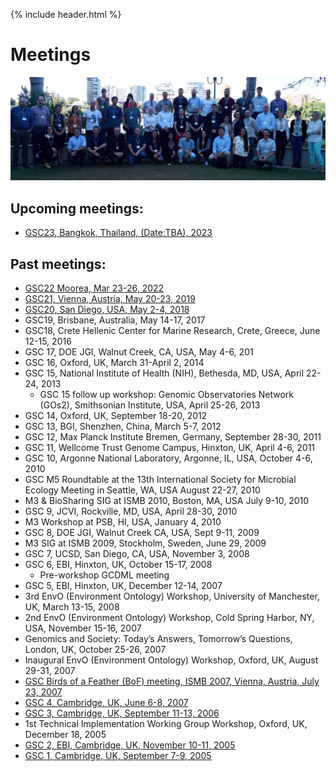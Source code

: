 {% include header.html %}

# Meetings

<img src="meetings/GSC19/images/GSC19-Group-outside-lightened-1024x336.jpg" width="640">

## **Upcoming meetings:**

*   [GSC23, Bangkok, Thailand, (Date:TBA), 2023](meetings/planned.html)

## **Past meetings:**

*   [GSC22 Moorea, Mar 23-26, 2022](https://genomicsstandardsconsortium.github.io/GSC22-Moorea/)
*   [GSC21, Vienna, Austria, May 20-23, 2019](meetings/GSC21/GSC21.html)
*   [GSC20, San Diego, USA, May 2-4, 2018](meetings/GSC20/GSC20.html)
*   GSC19, Brisbane, Australia, May 14-17, 2017 <!-- old meeting url http://wiki.gensc.org/index.php?title=GSC_19 -->
*   GSC18, Crete Hellenic Center for Marine Research, Crete, Greece, June 12-15, 2016 <!-- old meeting url http://wiki.gensc.org/index.php?title=GSC_18 -->
*   GSC 17, DOE JGI, Walnut Creek, CA, USA, May 4-6, 201 <!-- old meeting url http://wiki.gensc.org/index.php?title=GSC_17 -->
*   GSC 16, Oxford, UK, March 31-April 2, 2014 <!-- old meeting url http://wiki.gensc.org/index.php?title=GSC_16 -->
*   GSC 15, National Institute of Health (NIH), Bethesda, MD, USA, April 22-24, 2013 <!-- old meeting url http://wiki.gensc.org/index.php?title=GSC_Meetings#GSC_15.2C_National_Institute_of_Health_.28NIH.29.2C_Bethesda.2C_MD.2C_USA.2C_April_22-24.2C_2013 -->
    *   GSC 15 follow up workshop: Genomic Observatories Network (GOs2), Smithsonian Institute, USA, April 25-26, 2013 <!-- old meeting url http://wiki.gensc.org/index.php?title=GSC_Meetings#GSC_15_follow_on_workshop:_Genomic_Observatories_Network_.28GOs2.29.2C_Smithsonian_Institute.2C_USA.2C_April_25-26.2C_2013 -->
*   GSC 14, Oxford, UK, September 18-20, 2012 <!-- old meeting url http://wiki.gensc.org/index.php?title=GSC_Meetings#GSC_14.2C_Oxford.2C_UK.2C_September_18-20.2C_2012 -->
*   GSC 13, BGI, Shenzhen, China, March 5-7, 2012 <!-- old meeting url http://wiki.gensc.org/index.php?title=GSC_Meetings#GSC_13.2C_BGI.2C_Shenzhen.2C_China.2C_March_5-7.2C_2012 -->
*   GSC 12, Max Planck Institute Bremen, Germany, September 28-30, 2011 <!-- old meeting url http://wiki.gensc.org/index.php?title=GSC_Meetings#GSC_12.2C_Max_Planck_Institute_Bremen.2C_Germany.2C_September_28-30.2C_2011 -->
*   GSC 11, Wellcome Trust Genome Campus, Hinxton, UK, April 4-6, 2011 <!-- old meeting url http://wiki.gensc.org/index.php?title=GSC_Meetings#GSC_11.2C_Wellcome_Trust_Genome_Campus.2C_Hinxton.2C_Cambs.2C_UK.2C_April_4-6.2C_2011 -->
*   GSC 10, Argonne National Laboratory, Argonne, IL, USA, October 4-6, 2010 <!-- old meeting url http://wiki.gensc.org/index.php?title=GSC_Meetings#GSC_10.2C_Argonne_National_Laboratory.2C_Argonne.2C_IL.2C_USA.2C_October_4-6.2C_2010 -->
*   GSC M5 Roundtable at the 13th International Society for Microbial Ecology Meeting in Seattle, WA, USA August 22-27, 2010 <!-- old meeting url http://wiki.gensc.org/index.php?title=GSC_Meetings#GSC_M5_Roundtable_at_the_13th_International_Society_for_Microbial_Ecology_Meeting_in_Seattle.2C_WA.2C_USA_August_22-27.2C_2010 -->
*   M3 & BioSharing SIG at ISMB 2010, Boston, MA, USA July 9-10, 2010 <!-- old meeting url http://wiki.gensc.org/index.php?title=GSC_Meetings#M3_.26_BioSharing_SIG_at_ISMB_2010.2C_Boston.2C_Mass_USA_July_9-10.2C_2010 -->
*   GSC 9, JCVI, Rockville, MD, USA, April 28-30, 2010 <!-- old meeting url http://wiki.gensc.org/index.php?title=GSC_Meetings#GSC_9_JCVI.2C_Rockville_Maryland.2C_USA.2C_April_28-30.2C_2010 -->
*   M3 Workshop at PSB, HI, USA, January 4, 2010 <!-- old meeting url http://wiki.gensc.org/index.php?title=GSC_Meetings#PSB_.22M3.22_Workshop.2C_Jan_2010.2C_Hawaii -->
*   GSC 8, DOE JGI, Walnut Creek CA, USA, Sept 9-11, 2009 <!-- old meeting url http://wiki.gensc.org/index.php?title=GSC_Meetings#GSC_8_DOE_JGI.2C_Sept_9-11.2C_2009.2C_Walnut_Creek_CA.2C_USA -->
*   M3 SIG at ISMB 2009, Stockholm, Sweden, June 29, 2009 <!-- old meeting url http://wiki.gensc.org/index.php?title=GSC_Meetings#ISMB_SIG:_.22M3.22.2C_Stockholm_Sweden.2C_ISMB_2009 -->
*   GSC 7, UCSD, San Diego, CA, USA, November 3, 2008 <!-- old meeting url http://wiki.gensc.org/index.php?title=GSC_Meetings#GSC_7.2C_UCSD.2C_San_Diego.2C_CA.2C_USA -->
*   GSC 6, EBI, Hinxton, UK, October 15-17, 2008 <!-- old meeting url http://wiki.gensc.org/index.php?title=GSC_Meetings#GSC_6.2C_EBI.2C_Hinxton.2C_UK -->
    *   Pre-workshop GCDML meeting <!-- old meeting url http://wiki.gensc.org/index.php?title=GSC_Meetings#Pre-workshop_GCDML_meeting -->
*   GSC 5, EBI, Hinxton, UK, December 12-14, 2007 <!-- old meeting url http://wiki.gensc.org/index.php?title=GSC_Meetings#5th_GSC_Workshop -->
*   3rd EnvO (Environment Ontology) Workshop, University of Manchester, UK, March 13-15, 2008 <!-- old meeting url http://wiki.gensc.org/index.php?title=GSC_Meetings#3rd_EnvO_.28Environment_Ontology.29_Workshop.2C_University_of_Manchester.2C_UK -->
*   2nd EnvO (Environment Ontology) Workshop, Cold Spring Harbor, NY, USA, November 15-16, 2007 <!-- old meeting url http://wiki.gensc.org/index.php?title=GSC_Meetings#2nd_EnvO_.28Environment_Ontology.29_Workshop.2C_Cold_Spring_Harbor.2C_New_York.2C_USA -->
*   Genomics and Society: Today’s Answers, Tomorrow’s Questions, London, UK, October 25-26, 2007 <!-- old meeting url http://wiki.gensc.org/index.php?title=GSC_Meetings#Genomics_and_Society:_Today.27s_Answers.2C_Tomorrow.27s_Questions -->
*   Inaugural EnvO (Environment Ontology) Workshop, Oxford, UK, August 29-31, 2007 <!-- old meeting url http://wiki.gensc.org/index.php?title=GSC_Meetings#Inaugural_EnvO_.28Environment_Ontology.29_Workshop -->
*   [GSC Birds of a Feather (BoF) meeting, ISMB 2007, Vienna, Austria, July 23, 2007](meetings/GSC-ISMB-BOF-2007/GSC-at-ismb-eccb-2007.html)
*   [GSC 4, Cambridge, UK, June 6-8, 2007](meetings/GSC4/GSC4.html)
*   [GSC 3, Cambridge, UK, September 11-13, 2006](meetings/GSC3/GSC3.html)
*   1st Technical Implementation Working Group Workshop, Oxford, UK, December 18, 2005 <!-- old meeting url http://wiki.gensc.org/index.php?title=GSC_Meetings#1st_Technical_Implementation_Working_Group_Workshop -->
*   [GSC 2, EBI, Cambridge, UK, November 10-11, 2005](meetings/GSC2/GSC2.html)
*   [GSC 1, Cambridge, UK, September 7-9, 2005](meetings/GSC1/GSC1.html)
